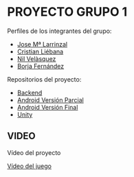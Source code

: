 # PROYECTO GRUPO 1

Perfiles de los integrantes del grupo:
- [Jose Mª Larrinzal](https://github.com/Jlarrinzal)
- [Cristian Liébana](https://github.com/cristianliebana)
- [Nil Velàsquez](https://github.com/nilvelasquez)
- [Borja Fernández](https://github.com/borjafernandez35)


Repositorios del proyecto:
- [Backend](https://github.com/Jlarrinzal/Proyecto_DSA)
- [Android Versión Parcial](https://github.com/cristianliebana/Proyecto_DSA_Android)
- [Android Versión Final](https://github.com/cristianliebana/Proyecto_DSA_Android_V2)
- [Unity](https://github.com/nilvelasquez/MyProject)

## VIDEO

Vídeo del proyecto

[Vídeo del juego](https://drive.google.com/drive/u/2/folders/1ASp8KJCoI6acixKnqZr8lcVOpHes00kk)





